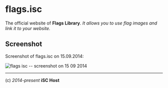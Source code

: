 flags.isc
=========

The official website of **Flags Library**.
*It allows you to use flag images and link it to your website.*

## Screenshot
Screenshot of flags.isc on 15.09.2014:

![flags isc -- screenshot on 15 09 2014](https://cloud.githubusercontent.com/assets/5073946/4272957/b0fa0474-3ce6-11e4-8359-a1a28ab6ff0e.png)

----
(c) *2014-present* **iSC Host**
